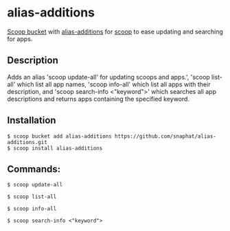 # alias-additions

[Scoop bucket](https://github.com/lukesampson/scoop/wiki/Buckets) with [alias-additions](https://github.com/snaphat/alias-additions) for [scoop](http://scoop.sh) to ease updating and searching for apps.

Description
-
Adds an alias 'scoop update-all' for updating scoops and apps.', 'scoop list-all' which list all app names, 'scoop info-all' which list all apps with their description, and 'scoop search-info <"keyword">' which searches all app descriptions and returns apps containing the specified keyword.

Installation
-
```
$ scoop bucket add alias-additions https://github.com/snaphat/alias-additions.git
$ scoop install alias-additions
```

Commands:
-
```
$ scoop update-all
```
```
$ scoop list-all
```
```
$ scoop info-all
```
```
$ scoop search-info <"keyword">
```
